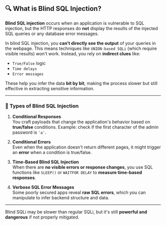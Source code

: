 ## 🔍 What is Blind SQL Injection?

**Blind SQL injection** occurs when an application is vulnerable to SQL injection, but the HTTP responses do **not** display the results of the injected SQL queries or any database error messages.

In blind SQL injection, you **can’t directly see the output** of your queries in the webpage. This means techniques like `UNION-based SQLi` (which require visible results) won't work. Instead, you rely on **indirect clues** like:

- `True/False` logic
- `Time delays`
- `Error messages`

These help you infer the data **bit by bit**, making the process slower but still effective in extracting sensitive information.

---

### 🧩 Types of Blind SQL Injection

1. **Conditional Responses**  
   You craft payloads that change the application's behavior based on **true/false** conditions. Example: check if the first character of the admin password is `'a'`.

2. **Conditional Errors**  
   Even when the application doesn't return different pages, it might trigger an **error** when a condition is true/false.

3. **Time-Based Blind SQL Injection**  
   When there are **no visible errors or response changes**, you use SQL functions like `SLEEP()` or `WAITFOR DELAY` to **measure time-based responses**.

4. **Verbose SQL Error Messages**  
   Some poorly secured apps reveal **raw SQL errors**, which you can manipulate to infer backend structure and data.

---

Blind SQLi may be slower than regular SQLi, but it's still **powerful and dangerous** if not properly mitigated.
